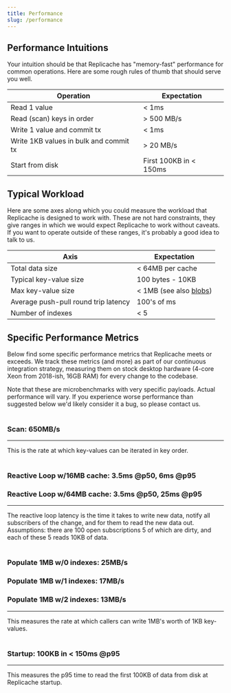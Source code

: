 ```yaml
---
title: Performance
slug: /performance
---
```


## Performance Intuitions

Your intuition should be that Replicache has "memory-fast" performance for common operations. Here are some rough rules of thumb that should serve you well.

| Operation                              | Expectation            |
| -------------------------------------- | ---------------------- |
| Read 1 value                           | < 1ms                  |
| Read (scan) keys in order              | > 500 MB/s             |
| Write 1 value and commit tx            | < 1ms                  |
| Write 1KB values in bulk and commit tx | > 20 MB/s              |
| Start from disk                        | First 100KB in < 150ms |

## Typical Workload

Here are some axes along which you could measure the workload that Replicache is designed to work with. These are not hard constraints, they give ranges in which we would expect Replicache to work without caveats. If you want to operate outside of these ranges, it's probably a good idea to talk to us.

| Axis                                 | Expectation                               |
| ------------------------------------ | ----------------------------------------- |
| Total data size                      | < 64MB per cache                          |
| Typical key-value size               | 100 bytes - 10KB                          |
| Max key-value size                   | < 1MB (see also [blobs](recipe-blobs.md)) |
| Average push-pull round trip latency | 100's of ms                               |
| Number of indexes                    | < 5                                       |

## Specific Performance Metrics

Below find some specific performance metrics that Replicache meets or exceeds. We track these metrics (and more) as part of our continuous integration strategy, measuring them on stock desktop hardware (4-core Xeon from 2018-ish, 16GB RAM) for every change to the codebase.

Note that these are microbenchmarks with very specific payloads. Actual performance will vary. If you experience worse performance than suggested below we'd likely consider it a bug, so please contact us.
<br/><br/>

### Scan: 650MB/s

---

This is the rate at which key-values can be iterated in key order.
<br/><br/>

### Reactive Loop w/16MB cache: 3.5ms @p50, 6ms @p95

### Reactive Loop w/64MB cache: 3.5ms @p50, 25ms @p95

---

The reactive loop latency is the time it takes to write new data, notify all subscribers of the change, and for them to read the new data out. Assumptions: there are 100 open subscriptions 5 of which are dirty, and each of these 5 reads 10KB of data.
<br/><br/>

### Populate 1MB w/0 indexes: 25MB/s

### Populate 1MB w/1 indexes: 17MB/s

### Populate 1MB w/2 indexes: 13MB/s

---

This measures the rate at which callers can write 1MB's worth of 1KB key-values.
<br/><br/>

### Startup: 100KB in < 150ms @p95

---

This measures the p95 time to read the first 100KB of data from disk at Replicache startup.
